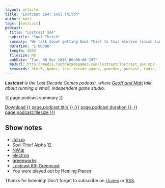 ```yaml
---
layout: article
title: "Lostcast 164: Soul Thitch"
author: matt
tags: [lostcast]
podcast:
  title: "Lostcast 164"
  subtitle: "Soul Thitch"
  summary: "We talk about getting Soul Thief to that elusive finish line!"
  duration: "1:00:00"
  length: 3600
  filesize: MB
  pubDate: "Tue, 08 Mar 2016 00:00:00 GMT"
  mp3url: http://media.lostdecadegames.com/lostcast/lostcast_164.mp3
  keywords: html5, games, lost decade games, gamedev, podcast, indie, lostcast
---
```

_**Lostcast** is the Lost Decade Games podcast, where [Geoff and Matt](/about/) talk about running a small, independent game studio._

{{ page.podcast.summary }}

<a class="download-podcast" href="{{ page.podcast.mp3url }}">
	Download {{ page.podcast.title }} ({{ page.podcast.duration }}, {{ page.podcast.filesize }})
</a>

## Show notes

* [itch.io](https://itch.io/)
* [Soul Thief Alpha 12](https://www.youtube.com/watch?v=BH8LBx7q_4I)
* [NW.js](http://nwjs.io/)
* [electron](https://github.com/atom/electron)
* [greenworks](https://github.com/greenheartgames/greenworks)
* [Lostcast 69: Greencast](http://www.lostdecadegames.com/lostcast-69/)
* You were played out by [Healing Places](https://joshuamorse.bandcamp.com/track/healing-places)

Thanks for listening! Don't forget to subscribe on [iTunes](http://itunes.apple.com/us/podcast/lostcast/id481950724) or [RSS](/lostcast.xml).
